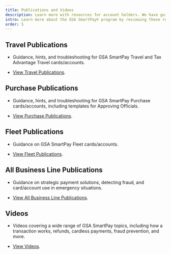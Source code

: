 ```yaml
---
title: Publications and Videos
description: Learn more with resources for account holders. We have guides, presentations and publications specific to travel, purchase, fleet, and more.
intro: Learn more about the GSA SmartPay® program by reviewing these resources for various stakeholders.
order: 5
---
```


## Travel Publications

- Guidance, hints, and troubleshooting for GSA SmartPay Travel and Tax Advantage Travel cards/accounts.

- [View Travel Publications](/resources/publications/travel/).

## Purchase Publications

- Guidance, hints, and troubleshooting for GSA SmartPay Purchase cards/accounts, including templates for Approving Officials.

- [View Purchase Publications](/resources/publications/purchase/).

## Fleet Publications

- Guidance on GSA SmartPay Fleet cards/accounts.

- [View Fleet Publications](/resources/publications/fleet/).

## All Business Line Publications
- Guidance on strategic payment solutions, detecting fraud, and card/account use in emergency situations.

- [View All Business Line Publications](/resources/publications/all-business-lines/).

## Videos
- Videos covering a wide range of GSA SmartPay topics, including how a transaction works, refunds, cardless payments, fraud prevention, and more.

- [View Videos](/resources/publications/videos/).
